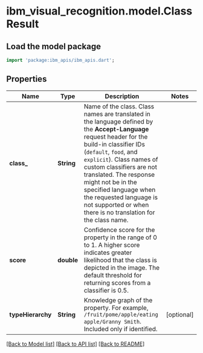 # ibm_visual_recognition.model.ClassResult

## Load the model package
```dart
import 'package:ibm_apis/ibm_apis.dart';
```

## Properties
Name | Type | Description | Notes
------------ | ------------- | ------------- | -------------
**class_** | **String** | Name of the class.   Class names are translated in the language defined by the **Accept-Language** request header for the build-in classifier IDs (`default`, `food`, and `explicit`). Class names of custom classifiers are not translated. The response might not be in the specified language when the requested language is not supported or when there is no translation for the class name. | 
**score** | **double** | Confidence score for the property in the range of 0 to 1. A higher score indicates greater likelihood that the class is depicted in the image. The default threshold for returning scores from a classifier is 0.5. | 
**typeHierarchy** | **String** | Knowledge graph of the property. For example, `/fruit/pome/apple/eating apple/Granny Smith`. Included only if identified. | [optional] 

[[Back to Model list]](../../README.md#documentation-for-models) [[Back to API list]](../../README.md#documentation-for-api-endpoints) [[Back to README]](../../README.md)


